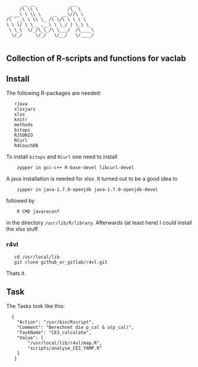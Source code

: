 ```
      __ __             ___      
     /\ \\ \           /\_ \     
 _ __\ \ \\ \    __  __\//\ \    
/\`'__\ \ \\ \_ /\ \/\ \ \ \ \   
\ \ \/ \ \__ ,__\ \ \_/ | \_\ \_ 
 \ \_\  \/_/\_\_/\ \___/  /\____\
  \/_/     \/_/   \/__/   \/____/
                                 
```

## Collection of R-scripts and functions for vaclab

## Install

The following R-packages are needed:

       rJava
       xlsxjars
       xlsx    
       knitr   
       methods 
       bitops  
       RJSONIO 
       RCurl   
       R4CouchDB

To install ``` bitops ``` and ```RCurl``` one need to install

        zypper in gcc-c++ R-base-devel libcurl-devel 

A java installation is needed for xlsx. It turned out to be a good idea to

        zypper in java-1.7.0-openjdk java-1.7.0-openjdk-devel

followed by

        R CMD javareconf

in the directory ```/usr/lib/R/library```. Afterwards (at least here) I could  install the xlsx stuff. 

### r4vl

       cd /usr/local/lib 
       git clone github_or_gitlab/r4vl.git 

Thats it.

## Task 

The Tasks look like this:


      {
        "Action": "/usr/bin/Rscript",
        "Comment": "Berechnet die p_cal & u(p_cal)",
        "TaskName": "CE3_calculate",
        "Value": [
            "/usr/local/lib/r4vl/map.R",
            "scripts/analyse_CE3_YAMP.R"
        ]
       }
